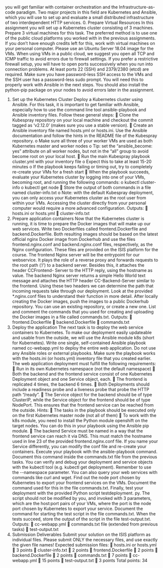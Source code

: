 you will get familiar with container orchestration and
the Infrastructure-as-code paradigm. Two major projects in this field are
Kubernetes and Ansible, which you will use to set up and evaluate a small
distributed infrastructure of two interdependent HTTP services.
0. Prepare Virtual Resources
In this assignment you will set up a Kubernetes cluster consisting of 3
machines. Prepare 3 virtual machines for this task. The preferred method
is to use one of the public cloud platforms you worked with in the previous
assignments. If you don’t have enough credits left for this, work with
virtual machines on your personal computer. Please use an Ubuntu Server
18.04 image for the VMs.
When using VMs in a public cloud, we suggest you open all TCP and ICMP
traffic to avoid errors due to firewall settings. If you prefer a restrictive
firewall setup, you will have to open ports successively when you run into
connection problems. At least ports 22 (SSH) and 2379/2380 (etcd) are
required.
Make sure you have password-less SSH access to the VMs and the SSH
user has a password-less sudo prompt. You will need this to properly work
with Ansible in the next steps. You should also install the python-pip
package on your nodes to avoid errors later in the assignment.
1. Set up the Kubernetes Cluster
Deploy a Kubernetes cluster using Ansible. For this task, it is important to
get familiar with Ansible, especially how to use the command line tool
ansible-playbook and Ansible inventory files.
Follow these general steps:
 Clone the Kubespray repository on your local machine and checkout
the commit tagged as ‘v2.12.0’ (makes sure you use a stable
version).
 Create an Ansible inventory file named hosts.yml or hosts.ini.
Use the Ansible documentation and follow the hints in the README
file of the Kubespray repository.
o Make sure all three of your worker VMs are used as both
Kubernetes master and worker nodes
o Tip: set the “ansible_become: yes” attribute on all worker
nodes, but not in the “all” group to avoid become root on
your local host.
 Run the main Kubespray playbook cluster.yml with your inventory
file
o Expect this to take at least 15-20 minutes
o If the playbook keeps failing or timing out, try to completely
re-create your VMs for a fresh start
 When the playbook succeeds, evaluate your Kubernetes cluster by
logging into one of your VMs, becoming root, and running the
following commands:
o kubectl cluster-info
o kubectl get node
 Store the output of both commands in a file named
cluster-info.txt
o Note: with the default Kubespray deployment, you can only
access your Kubernetes cluster as the root user from within
your VMs. Accessing the cluster directly from your personal
computer would require a more advanced configuration.
Outputs:
 hosts.ini or hosts.yml
 cluster-info.txt
2. Prepare application containers
Now that the Kubernetes cluster is running, it is time to prepare the
Docker images that will make up our web services.
Write two Dockerfiles called frontend.Dockerfile and
backend.Dockerfile. Both resulting images should be based on the latest
official nginx Docker image from Dockerhub and use the files
frontend.nginx.conf and backend.nginx.conf files, respectively, as the
Nginx configuration. These files are provided on the ISIS platform for the
course.
The frontend Nginx server will be the entrypoint for our webservice. It
plays the role of a reverse proxy and forwards requests to the root path
(‘/’) to a backend server. Besides this, it attaches the header CCFrontend-
Server to the HTTP reply, using the hostname as value. The
backend Nginx server returns a simple Hello World text message and
attaches the HTTP header CC-Backend-Server similar to the frontend.
Using these two headers we can determine the path that incoming
requests take through our deployment. Look at the provided
*.nginx.conf files to understand their function in more detail.
After locally creating the Docker images, push the images to a public
Dockerhub repository. You can use an existing repository, or create a new
one.
List and comment the commands that you used for creating and uploading
the Docker images in a file called commands.txt.
Outputs:
 frontend.Dockerfile
 backend.Dockerfile
 commands.txt
3. Deploy the application
The next task is to deploy the web service containers to Kubernetes. To
make our deployment easily updateable and usable from the outside, we
will use the Ansible module k8s (short for Kubernetes).
Write one single, self-contained Ansible playbook named cc-webapp.yml
to deploy the entire web application. Do not use any Ansible roles or
external playbooks. Make sure the playbook works with the hosts.ini (or
hosts.yml) inventory file that you created earlier. The web application
deployment must fulfill the following requirements:
 Run in its own Kubernetes namespace (not the default namespace)
 Both the backend and the frontend service consist of one
Kubernetes Deployment object and one Service object, each.
 The frontend is replicated 4 times, the backend 6 times.
 Both Deployments should include a readiness probe and a liveness
probe that probe the HTTP path “/ready”.
 The Service object for the backend should be of type ClusterIP, while
the Service object for the frontend should be of type NodePort. This
ensures that the frontend service can be reached from the outside.
Hints:
 The tasks in the playbook should be executed only on the first
Kubernetes master node (not all of them)
 To work with the k8s module, you need to install the Python module
openshift on the target nodes. You can do this in your playbook
using the Ansible pip module.
 The backend Service must be named in a way that the frontend
service can reach it via DNS. This must match the hostname used in
line 23 of the provided frontend.nginx.conf file. If you name your
Service differently, you can modify the conf file and re-create your
containers.
Execute your playbook with the ansible-playbook command. Document
this command inside the commands.txt file from the previous tasks.
You can verify and debug your deployment and service objects with the
kubectl tool (e.g. kubectl get deployment). Remember to use the
--namespace parameter. You can also query your web services with
commands like curl and wget.
Find out the node port chosen by Kubernetes to export your frontend
services on the VMs. Document the command used for this in the file
commands.txt.
Finally, test your deployment with the provided Python script testdeployment.
py. The script should not be modified by you, and invoked
with 3 parameters, which are the host:port pairs of your VMs, where the
port is the node port chosen by Kubernetes to export your service.
Document the command for starting the test script in the file
commands.txt. When the tests succeed, store the output of the script in
the file test-output.txt.
Outputs:
 cc-webapp.yml
 commands.txt file (extended from previous tasks)
 test-output.txt
4. Submission Deliverables
Submit your solution on the ISIS platform as individual files. Please submit
ONLY the necessary files, and use exactly the given file names!
Expected submission files:
 hosts.ini or hosts.yml
 3 points
 cluster-info.txt
 2 points
 frontend.Dockerfile
 2 points
 backend.Dockerfile
 2 points
 commands.txt
 7 points
 cc-webapp.yml
 15 points
 test-output.txt
 3 points
Total points: 34
